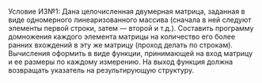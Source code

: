 Условие ИЗ№1:
Дана целочисленная двумерная матрица, заданная в виде одномерного линеаризованного массива (сначала в ней следуют
элементы первой строки, затем — второй и т.д.). Составить программу домножения каждого элемента матрицы на
количество его более ранних вхождений в эту же матрицу (проход делать по строкам). Вычисления оформить в виде
функции, принимающей на вход матрицу и ее размеры по каждому измерению. На выход функция должна возвращать указатель
на результирующую структуру.
